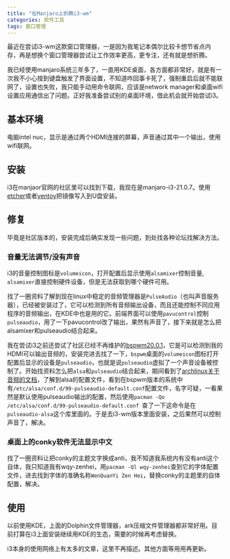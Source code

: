 ```yaml
---
title: "在Manjaro上折腾i3-wm"
categories: 软件工具
tags: 窗口管理
---
```


最近在尝试i3-wm这款窗口管理器，一是因为我笔记本偶尔比较卡想节省点内存，再是想换个窗口管理器尝试让工作效率更高，更专注，还有就是想折腾。

我已经使用manjaro系统三年多了，一直用KDE桌面，各方面都非常好，就是有一次我不小心按到键盘触发了界面设置，不知道咋回事卡死了，强制重启后就不能联网了，设置也失败，我只能手动用命令联网，应该是network manager和桌面wifi设置应用通信出了问题。正好我准备尝试别的桌面环境，借此机会就开始尝试i3。

## 基本环境

电脑intel nuc，显示是通过两个HDMI连接的屏幕，声音通过其中一个输出，使用wifi联网。

## 安装

i3在manjaor官网的社区里可以找到下载，我现在是manjaro-i3-21.0.7。使用[etcher](https://www.balena.io/etcher/)或者[ventoy](https://github.com/ventoy/Ventoy)把镜像写入到U盘安装。

## 修复

毕竟是社区版本的，安装完成后确实发现一些问题，到处找各种论坛找解决方法。

### 音量无法调节/没有声音

i3的音量控制图标是`volumeicon`，打开配置后显示使用`alsamixer`控制音量, `alsamixer`直接控制硬件设备，但是无法获取到哪个硬件可用。

找了一圈资料了解到现在linux中稳定的音频管理器是`PulseAudio`（也叫声音服务器），已经被安装过了，它可以检测到所有音频输出设备，而且还能控制不同应用程序的音频输出，在KDE中也是用的它。前端界面可以使用`pavucontrol`控制`pulseaudio`，用了一下pavucontrol改了输出，果然有声音了，接下来就是怎么把alsamixer和pulseaudio结合起来。

我在尝试i3之前还尝试了社区已经不再维护的[bspwm20.0.1](https://osdn.net/projects/manjaro-archive/storage/bspwm/20.0.1/)，它是可以检测到我的HDMI可以输出音频的，安装完进去找了一下，`bspwm`桌面的`volumeicon`图标打开配置后显示的设备是`pulseaudio`，也就是说`pulseaudio`虚拟了一个声音设备被控制了。开始找资料怎么把`alsa`和`pulseaudio`结合起来，期间看到了[archlinux关于音频的文档](https://wiki.archlinux.org/title/Advanced_Linux_Sound_Architecture_(%E7%AE%80%E4%BD%93%E4%B8%AD%E6%96%87))，了解到alsa的配置文件，看到在bspwm版本的系统中有`/etc/alsa/conf.d/99-pulseaudio-default.conf`配置文件，名字可疑，一看果然是默认使用pulseaudio输出的配置，然后使用`pacman -Qo /etc/alsa/conf.d/99-pulseaudio-default.conf `查了一下这命令是在`pulseaudio-alsa`这个库里面的。于是去i3-wm版本里面安装，之后果然可以控制声音了，解决。

### 桌面上的conky软件无法显示中文

找了一圈资料让把conky的主题文字换成anti，我不知道我系统内有没有anti这个自体，我只知道我有wqy-zenhei，用`pacman -Ql wqy-zenhei`查到它的字体配置文件，进去找到字体的准确名称`WenQuanYi Zen Hei`，替换conky的主题里的自体配置，解决。

## 使用

以前使用KDE，上面的Dolphin文件管理器，ark压缩文件管理器都非常好用。目前打算在i3上面安装继续用KDE的生态，需要的时候再考虑替换。

i3本身的使用网络上有太多的文章，这里不再描述。其他方面等用用再更新。

